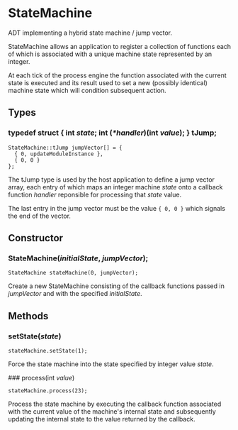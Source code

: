 # StateMachine

ADT implementing a hybrid state machine / jump vector.

StateMachine allows an application to register a collection of
functions each of which is associated with a unique machine state
represented by an integer.

At each tick of the process engine the function associated with
the current state is executed and its result used to set a new
(possibly identical) machine state which will condition subsequent
action.

## Types

### typedef struct { int _state_; int (_*handler_)(int _value_); } tJump;
```
StateMachine::tJump jumpVector[] = {
  { 0, updateModuleInstance },
  { 0, 0 }
};
```
The tJump type is used by the host application to define a jump vector
array, each entry of which maps an integer machine *state* onto a
callback function *handler* reponsible for processing that *state* value.

The last entry in the jump vector must be the value ```{ 0, 0 }``` which
signals the end of the vector.

## Constructor

### StateMachine(*initialState*, *jumpVector*);
```
StateMachine stateMachine(0, jumpVector);
```
Create a new StateMachine consisting of the callback functions passed
in *jumpVector* and with the specified *initialState*.

## Methods

### setState(*state*)
```
stateMachine.setState(1);
```
Force the state machine into the state specified by integer value
*state*.

### process(int _value_)
```
stateMachine.process(23);
```
Process the state machine by executing the callback function associated
with the current value of the machine's internal state and subsequently
updating the internal state to the value returned by the callback. 
